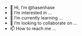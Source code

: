 - 👋 Hi, I’m @hasenhase
- 👀 I’m interested in ...
- 🌱 I’m currently learning ...
- 💞️ I’m looking to collaborate on ...
- 📫 How to reach me ...

<!---
hasenhase/hasenhase is a ✨ special ✨ repository because its `README.md` (this file) appears on your GitHub profile.
You can click the Preview link to take a look at your changes.
--->
